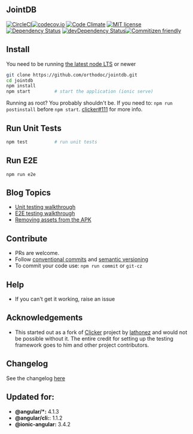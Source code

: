 ## JointDB
[![CircleCI](https://circleci.com/gh/orthodoc/jointdb/tree/master.svg?style=svg)](https://circleci.com/gh/orthodoc/jointdb/tree/master)[![codecov.io](https://codecov.io/github/orthodoc/jointdb/coverage.svg?branch=master)](https://codecov.io/github/orthodoc/jointdb?branch=master) [![Code Climate](https://codeclimate.com/github/orthodoc/jointdb/badges/gpa.svg)](https://codeclimate.com/github/orthodoc/jointdb) [![MIT license](http://img.shields.io/badge/license-MIT-brightgreen.svg)](http://opensource.org/licenses/MIT) [![Dependency Status](https://david-dm.org/lathonez/clicker/status.svg)](https://david-dm.org/orthodoc/jointdb) [![devDependency Status](https://david-dm.org/lathonez/clicker/dev-status.svg)](https://david-dm.org/orthodoc/jointdb#info=devDependencies)[![Commitizen friendly](https://img.shields.io/badge/commitizen-friendly-brightgreen.svg)](http://commitizen.github.io/cz-cli/)


## Install

You need to be running [the latest node LTS](https://nodejs.org/en/download/) or newer

```bash
git clone https://github.com/orthodoc/jointdb.git
cd jointdb
npm install
npm start         # start the application (ionic serve)
```

Running as root? You probably shouldn't be. If you need to: `npm run postinstall` before `npm start`. [clicker#111](https://github.com/lathonez/clicker/issues/111) for more info.

## Run Unit Tests
```bash
npm test          # run unit tests
```

## Run E2E
```
npm run e2e
```

## Blog Topics

* [Unit testing walkthrough](http://lathonez.com/2017/ionic-2-unit-testing/)
* [E2E testing walkthrough](http://lathonez.com/2017/ionic-2-e2e-testing/)
* [Removing assets from the APK](http://lathonez.com/2016/cordova-remove-assets/)

## Contribute
* PRs are welcome.
* Follow [conventional commits](https://conventionalcommits.org/) and [semantic versioning](http://semver.org/#summary)
* To commit your code use: `npm run commit` or `git-cz`

## Help

* If you can't get it working, raise an issue

## Acknowledgements

* This started out as a fork of [Clicker](https://github.com/lathonez/clicker) project by [lathonez](https://github.com/lathonez) and would not be possible without it. The entire credit for setting up the testing framework goes to him and other project contributors.

## Changelog

See the changelog [here](https://github.com/orthodoc/jointdb/blob/master/CHANGELOG.md)

## Updated for:

* **@angular/*:** 4.1.3
* **@angular/cli:**: 1.1.2
* **@ionic-angular:** 3.4.2
